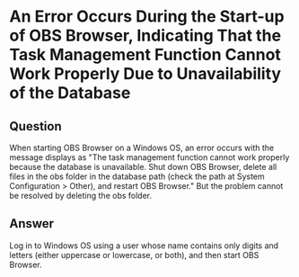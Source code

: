 # An Error Occurs During the Start-up of OBS Browser, Indicating That the Task Management Function Cannot Work Properly Due to Unavailability of the Database<a name="obs_03_0145"></a>

## Question<a name="s078fdab3b0044c3181951742547bc4ee"></a>

When starting OBS Browser on a Windows OS, an error occurs with the message displays as "The task management function cannot work properly because the database is unavailable. Shut down OBS Browser, delete all files in the obs folder in the database path \(check the path at System Configuration \> Other\), and restart OBS Browser." But the problem cannot be resolved by deleting the obs folder.

## Answer<a name="sf27e35437e0b48f282bdad255ffb9e90"></a>

Log in to Windows OS using a user whose name contains only digits and letters \(either uppercase or lowercase, or both\), and then start OBS Browser.

